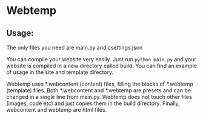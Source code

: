 # Webtemp
## Usage:
The only files you need are main.py and csettings.json

You can compile your website very easily. Just run `python main.py` and your website is compiled in a new directory called build.
You can find an example of usage in the site and template directory.

Webtemp uses *.webcontent (content) files, filling the blocks of *.webtemp (template) files. Both *.webcontent and *.webtemp are presets and can be changed in a single line from main.py. Webtemp does not touch other files (images, code etc) and just copies them in the build directory. Finally, webcontent and webtemp are html files. 

